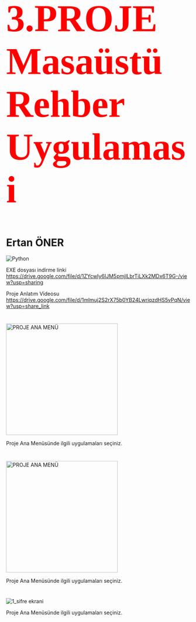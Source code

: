 
<h1 style="color:red; font-family:Times New Roman; font-size:77pt"> 3.PROJE Masaüstü Rehber Uygulamasi </h1>

<h1>Ertan ÖNER </h1>

<img src="https://www.python.org/static/img/python-logo.png" alt="Python"/>

EXE dosyası indirme linki  https://drive.google.com/file/d/1ZYcwIy6IJM5pmjlLbrTiLXk2MDx6T9G-/view?usp=sharing                 

Proje Anlatım Videosu   https://drive.google.com/file/d/1mlmuj2S2rX75b0YB24LwriqzdHS5vPqN/view?usp=share_link 

<h1></h1>

<img width="305" alt="PROJE ANA MENÜ" src="![1_sifre ekrani](https://github.com/ertanoner/Proje-3-Masaustu-Rehber-Uygulamasi/assets/161921025/404f57e7-96e9-4464-9a87-86df9c64e8cc)">

Proje Ana Menüsünde ilgili uygulamaları seçiniz.

<h1></h1>


<img width="305" alt="PROJE ANA MENÜ" src="![1_sifre ekrani](https://github.com/ertanoner/Proje-3-Masaustu-Rehber-Uygulamasi/assets/161921025/3ac96660-6c27-4322-872f-c0c1897d0bb3)">

Proje Ana Menüsünde ilgili uygulamaları seçiniz.

<h1></h1>

![1_sifre ekrani](https://github.com/ertanoner/Proje-3-Masaustu-Rehber-Uygulamasi/assets/161921025/404f57e7-96e9-4464-9a87-86df9c64e8cc)





Proje Ana Menüsünde ilgili uygulamaları seçiniz.

<h1></h1>




